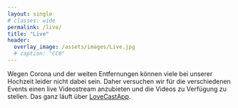 ```yaml
---
layout: single
# classes: wide
permalink: /live/
title: "Live"
header:
  overlay_image: /assets/images/Live.jpg
  # caption: "CC0"
---
```


Wegen Corona und der weiten Entfernungen können viele bei unserer Hochzeit leider nicht dabei sein.
Daher versuchen wir für die verschiedenen Events einen live Videostream anzubieten und die Videos
zu Verfügung zu stellen. Das ganz läuft über [LoveCastApp](https://www.lovecastapp.com/).